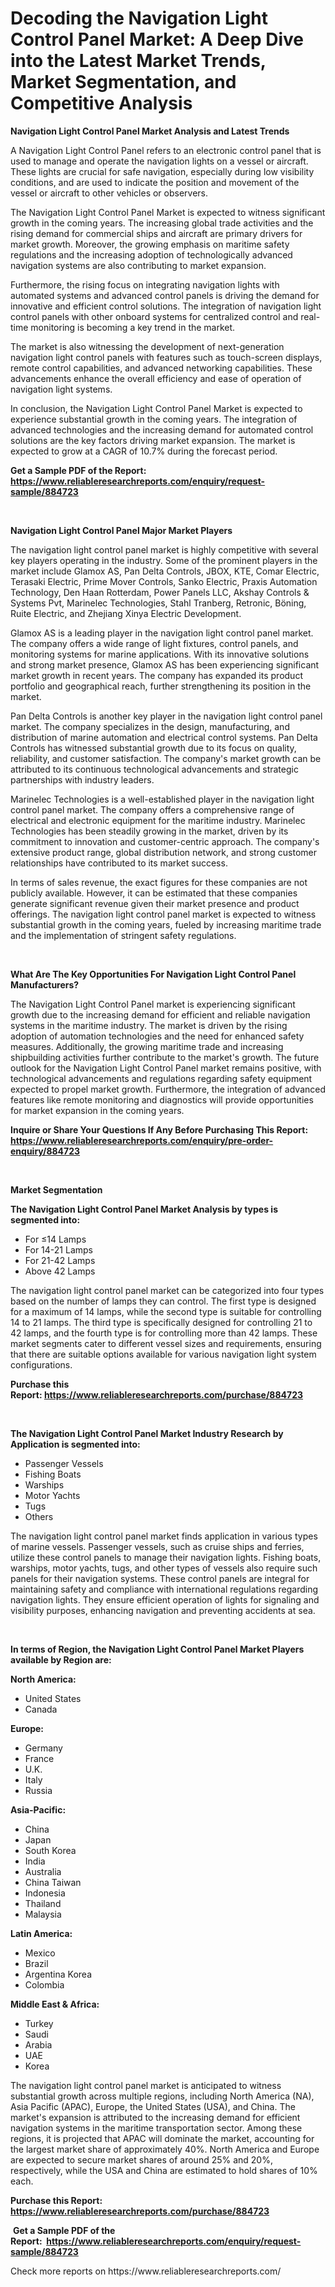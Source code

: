 <p><h1>Decoding the Navigation Light Control Panel Market: A Deep Dive into the Latest Market Trends, Market Segmentation, and Competitive Analysis</h1></p><p><strong>Navigation Light Control Panel Market Analysis and Latest Trends</strong></p>
<p><p>A Navigation Light Control Panel refers to an electronic control panel that is used to manage and operate the navigation lights on a vessel or aircraft. These lights are crucial for safe navigation, especially during low visibility conditions, and are used to indicate the position and movement of the vessel or aircraft to other vehicles or observers.</p><p>The Navigation Light Control Panel Market is expected to witness significant growth in the coming years. The increasing global trade activities and the rising demand for commercial ships and aircraft are primary drivers for market growth. Moreover, the growing emphasis on maritime safety regulations and the increasing adoption of technologically advanced navigation systems are also contributing to market expansion.</p><p>Furthermore, the rising focus on integrating navigation lights with automated systems and advanced control panels is driving the demand for innovative and efficient control solutions. The integration of navigation light control panels with other onboard systems for centralized control and real-time monitoring is becoming a key trend in the market.</p><p>The market is also witnessing the development of next-generation navigation light control panels with features such as touch-screen displays, remote control capabilities, and advanced networking capabilities. These advancements enhance the overall efficiency and ease of operation of navigation light systems.</p><p>In conclusion, the Navigation Light Control Panel Market is expected to experience substantial growth in the coming years. The integration of advanced technologies and the increasing demand for automated control solutions are the key factors driving market expansion. The market is expected to grow at a CAGR of 10.7% during the forecast period.</p></p>
<p><strong>Get a Sample PDF of the Report:&nbsp; <a href="https://www.reliableresearchreports.com/enquiry/request-sample/884723">https://www.reliableresearchreports.com/enquiry/request-sample/884723</a></strong></p>
<p>&nbsp;</p>
<p><strong>Navigation Light Control Panel Major Market Players</strong></p>
<p><p>The navigation light control panel market is highly competitive with several key players operating in the industry. Some of the prominent players in the market include Glamox AS, Pan Delta Controls, JBOX, KTE, Comar Electric, Terasaki Electric, Prime Mover Controls, Sanko Electric, Praxis Automation Technology, Den Haan Rotterdam, Power Panels LLC, Akshay Controls & Systems Pvt, Marinelec Technologies, Stahl Tranberg, Retronic, Böning, Ruite Electric, and Zhejiang Xinya Electric Development.</p><p>Glamox AS is a leading player in the navigation light control panel market. The company offers a wide range of light fixtures, control panels, and monitoring systems for marine applications. With its innovative solutions and strong market presence, Glamox AS has been experiencing significant market growth in recent years. The company has expanded its product portfolio and geographical reach, further strengthening its position in the market.</p><p>Pan Delta Controls is another key player in the navigation light control panel market. The company specializes in the design, manufacturing, and distribution of marine automation and electrical control systems. Pan Delta Controls has witnessed substantial growth due to its focus on quality, reliability, and customer satisfaction. The company's market growth can be attributed to its continuous technological advancements and strategic partnerships with industry leaders.</p><p>Marinelec Technologies is a well-established player in the navigation light control panel market. The company offers a comprehensive range of electrical and electronic equipment for the maritime industry. Marinelec Technologies has been steadily growing in the market, driven by its commitment to innovation and customer-centric approach. The company's extensive product range, global distribution network, and strong customer relationships have contributed to its market success.</p><p>In terms of sales revenue, the exact figures for these companies are not publicly available. However, it can be estimated that these companies generate significant revenue given their market presence and product offerings. The navigation light control panel market is expected to witness substantial growth in the coming years, fueled by increasing maritime trade and the implementation of stringent safety regulations.</p></p>
<p>&nbsp;</p>
<p><strong>What Are The Key Opportunities For Navigation Light Control Panel Manufacturers?</strong></p>
<p><p>The Navigation Light Control Panel market is experiencing significant growth due to the increasing demand for efficient and reliable navigation systems in the maritime industry. The market is driven by the rising adoption of automation technologies and the need for enhanced safety measures. Additionally, the growing maritime trade and increasing shipbuilding activities further contribute to the market's growth. The future outlook for the Navigation Light Control Panel market remains positive, with technological advancements and regulations regarding safety equipment expected to propel market growth. Furthermore, the integration of advanced features like remote monitoring and diagnostics will provide opportunities for market expansion in the coming years.</p></p>
<p><strong>Inquire or Share Your Questions If Any Before Purchasing This Report: <a href="https://www.reliableresearchreports.com/enquiry/pre-order-enquiry/884723">https://www.reliableresearchreports.com/enquiry/pre-order-enquiry/884723</a></strong></p>
<p>&nbsp;</p>
<p><strong>Market Segmentation</strong></p>
<p><strong>The Navigation Light Control Panel Market Analysis by types is segmented into:</strong></p>
<p><ul><li>For ≤14 Lamps</li><li>For 14-21 Lamps</li><li>For 21-42 Lamps</li><li>Above 42 Lamps</li></ul></p>
<p><p>The navigation light control panel market can be categorized into four types based on the number of lamps they can control. The first type is designed for a maximum of 14 lamps, while the second type is suitable for controlling 14 to 21 lamps. The third type is specifically designed for controlling 21 to 42 lamps, and the fourth type is for controlling more than 42 lamps. These market segments cater to different vessel sizes and requirements, ensuring that there are suitable options available for various navigation light system configurations.</p></p>
<p><strong>Purchase this Report:&nbsp;<a href="https://www.reliableresearchreports.com/purchase/884723">https://www.reliableresearchreports.com/purchase/884723</a></strong></p>
<p>&nbsp;</p>
<p><strong>The Navigation Light Control Panel Market Industry Research by Application is segmented into:</strong></p>
<p><ul><li>Passenger Vessels</li><li>Fishing Boats</li><li>Warships</li><li>Motor Yachts</li><li>Tugs</li><li>Others</li></ul></p>
<p><p>The navigation light control panel market finds application in various types of marine vessels. Passenger vessels, such as cruise ships and ferries, utilize these control panels to manage their navigation lights. Fishing boats, warships, motor yachts, tugs, and other types of vessels also require such panels for their navigation systems. These control panels are integral for maintaining safety and compliance with international regulations regarding navigation lights. They ensure efficient operation of lights for signaling and visibility purposes, enhancing navigation and preventing accidents at sea.</p></p>
<p>&nbsp;</p>
<p><strong>In terms of Region, the Navigation Light Control Panel Market Players available by Region are:</strong></p>
<p>
    <p> <strong> North America: </strong>
        <ul>
            <li>United States</li>
            <li>Canada</li>
        </ul>
        </p> 
    <p> <strong> Europe: </strong>
        <ul>
            <li>Germany</li>
            <li>France</li>
            <li>U.K.</li>
            <li>Italy</li>
            <li>Russia</li>
        </ul>
        </p> 
    <p> <strong> Asia-Pacific: </strong>
        <ul>
            <li>China</li>
            <li>Japan</li>
            <li>South Korea</li>
            <li>India</li>
            <li>Australia</li>
            <li>China Taiwan</li>
            <li>Indonesia</li>
            <li>Thailand</li>
            <li>Malaysia</li>
        </ul>
        </p> 
    <p> <strong> Latin America: </strong>
        <ul>
            <li>Mexico</li>
            <li>Brazil</li>
            <li>Argentina Korea</li>
            <li>Colombia</li>
        </ul>
        </p> 
    <p> <strong> Middle East & Africa: </strong>
        <ul>
            <li>Turkey</li>
            <li>Saudi</li>
            <li>Arabia</li>
            <li>UAE</li>
            <li>Korea</li>
        </ul>
    </p>
    </p>
<p><p>The navigation light control panel market is anticipated to witness substantial growth across multiple regions, including North America (NA), Asia Pacific (APAC), Europe, the United States (USA), and China. The market's expansion is attributed to the increasing demand for efficient navigation systems in the maritime transportation sector. Among these regions, it is projected that APAC will dominate the market, accounting for the largest market share of approximately 40%. North America and Europe are expected to secure market shares of around 25% and 20%, respectively, while the USA and China are estimated to hold shares of 10% each.</p></p>
<p><strong>Purchase this Report: <a href="https://www.reliableresearchreports.com/purchase/884723">https://www.reliableresearchreports.com/purchase/884723</a></strong></p>
<p>&nbsp;<strong>Get a Sample PDF of the Report:&nbsp;&nbsp;<a href="https://www.reliableresearchreports.com/enquiry/request-sample/884723">https://www.reliableresearchreports.com/enquiry/request-sample/884723</a></strong></p>
<p><strong></strong></p>
<p>Check more reports on https://www.reliableresearchreports.com/</p>